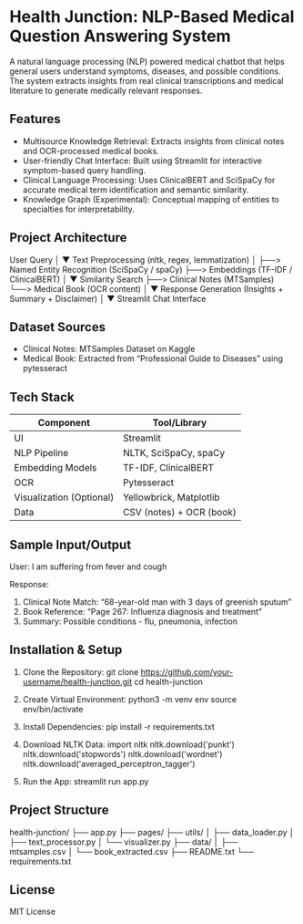 
Health Junction: NLP-Based Medical Question Answering System
============================================================

A natural language processing (NLP) powered medical chatbot that helps general users understand symptoms, diseases, and possible conditions. The system extracts insights from real clinical transcriptions and medical literature to generate medically relevant responses.

Features
--------
- Multisource Knowledge Retrieval: Extracts insights from clinical notes and OCR-processed medical books.
- User-friendly Chat Interface: Built using Streamlit for interactive symptom-based query handling.
- Clinical Language Processing: Uses ClinicalBERT and SciSpaCy for accurate medical term identification and semantic similarity.
- Knowledge Graph (Experimental): Conceptual mapping of entities to specialties for interpretability.

Project Architecture
--------------------

User Query
   │
   ▼
Text Preprocessing (nltk, regex, lemmatization)
   │
   ├──> Named Entity Recognition (SciSpaCy / spaCy)
   ├──> Embeddings (TF-IDF / ClinicalBERT)
   │
   ▼
Similarity Search
   ├──> Clinical Notes (MTSamples)
   └──> Medical Book (OCR content)
   │
   ▼
Response Generation (Insights + Summary + Disclaimer)
   │
   ▼
Streamlit Chat Interface

Dataset Sources
---------------
- Clinical Notes: MTSamples Dataset on Kaggle
- Medical Book: Extracted from “Professional Guide to Diseases” using pytesseract

Tech Stack
----------
Component                | Tool/Library
-------------------------|------------------------------
UI                      | Streamlit
NLP Pipeline            | NLTK, SciSpaCy, spaCy
Embedding Models        | TF-IDF, ClinicalBERT
OCR                     | Pytesseract
Visualization (Optional)| Yellowbrick, Matplotlib
Data                    | CSV (notes) + OCR (book)

Sample Input/Output
-------------------
User: I am suffering from fever and cough

Response:
1. Clinical Note Match: “68-year-old man with 3 days of greenish sputum”
2. Book Reference: “Page 267: Influenza diagnosis and treatment”
3. Summary: Possible conditions - flu, pneumonia, infection

Installation & Setup
--------------------
1. Clone the Repository:
   git clone https://github.com/your-username/health-junction.git
   cd health-junction

2. Create Virtual Environment:
   python3 -m venv env
   source env/bin/activate

3. Install Dependencies:
   pip install -r requirements.txt

4. Download NLTK Data:
   import nltk
   nltk.download('punkt')
   nltk.download('stopwords')
   nltk.download('wordnet')
   nltk.download('averaged_perceptron_tagger')

5. Run the App:
   streamlit run app.py

Project Structure
-----------------
health-junction/
├── app.py
├── pages/
├── utils/
│   ├── data_loader.py
│   ├── text_processor.py
│   └── visualizer.py
├── data/
│   ├── mtsamples.csv
│   └── book_extracted.csv
├── README.txt
└── requirements.txt


License
-------
MIT License
